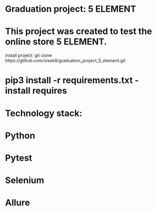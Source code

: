 <h1>
Graduation project: 5 ELEMENT
</h1>
<h1>
This project was created to test the online store 5 ELEMENT.
</h1>
install project: git clone https://github.com/visek8/graduation_project_5_element.git 
<h1>
pip3 install -r requirements.txt - install requires
</h1>
<h1>
Technology stack:
</h1>
<h1>
Python
</h1>
<h1>
Pytest
</h1>
<h1>
Selenium
</h1>
<h1>
Allure
</h1>